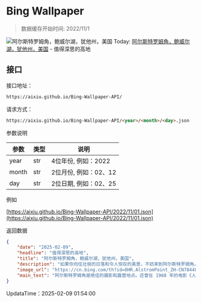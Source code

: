 # Bing Wallpaper

> 数据缓存开始时间: 2022/11/1

![阿尔斯特罗姆角，鲍威尔湖，犹他州，美国](https://cn.bing.com/th?id=OHR.AlstromPoint_ZH-CN7844819126_1920x1080.webp)
Today: [阿尔斯特罗姆角，鲍威尔湖，犹他州，美国](https://cn.bing.com/th?id=OHR.AlstromPoint_ZH-CN7844819126_1920x1080.webp) - 值得深思的高地

## 接口

接口地址：

```html
https://aixiu.github.io/Bing-Wallpaper-API/
```

请求方式：

```html
https://aixiu.github.io/Bing-Wallpaper-API/<year>/<month>/<day>.json
```

参数说明

| 参数 | 类型 | 说明 |
| - | - | - |
| year | str | 4位年份, 例如：2022 |
| month | str | 2位月份, 例如：02、12 |
| day | str | 2位日期, 例如：02、25 |

例如

[https://aixiu.github.io/Bing-Wallpaper-API/2022/11/01.json](https://aixiu.github.io/Bing-Wallpaper-API/2022/11/01.json)

返回数据

```json
{
    "date": "2025-02-09",
    "headline": "值得深思的高地",
    "title": "阿尔斯特罗姆角，鲍威尔湖，犹他州，美国",
    "description": "如果你向往壮丽的日落和令人惊叹的美景，不妨来到阿尔斯特罗姆角。阿尔斯特罗姆角位于犹他州南部凯恩县的格伦峡谷国家休闲区，海拔达4685英尺。阿尔斯特罗姆角主要由恩特拉达砂岩构成，与附近的罗马纳梅萨主峰及东侧的冈赛特山共享相同的地质起源。",
    "image_url": "https://cn.bing.com/th?id=OHR.AlstromPoint_ZH-CN7844819126_1920x1080.webp",
    "main_text": "阿尔斯特罗姆角是绝佳的摄影和露营地点。还曾在 1968 年的电影《人猿星球》中短暂亮相。"
}
```

UpdataTime：2025-02-09 01:54:00

